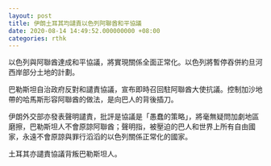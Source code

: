```yaml
---
layout: post
title: 伊朗土耳其均譴責以色列阿聯酋和平協議
date: 2020-08-14 14:49:52.000000000 +08:00
categories: rthk
---
```


以色列與阿聯酋達成和平協議，將實現關係全面正常化。以色列將暫停吞併約旦河西岸部分土地的計劃。

巴勒斯坦自治政府反對和譴責協議，宣布即時召回駐阿聯酋大使抗議。控制加沙地帶的哈馬斯形容阿聯酋的做法，是向巴人的背後插刀。

伊朗外交部亦發表聲明譴責，批評是協議是「愚蠢的策略」，將毫無疑問加劇地區磨擦，巴勒斯坦人不會原諒阿聯酋；聲明指，被壓迫的巴人和世界上所有自由國家，永遠不會原諒與罪行滔滔的以色列關係正常化的國家。

土耳其亦譴責協議背叛巴勒斯坦人。
